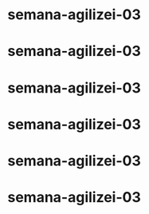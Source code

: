 # semana-agilizei-03
# semana-agilizei-03
# semana-agilizei-03
# semana-agilizei-03
# semana-agilizei-03
# semana-agilizei-03
